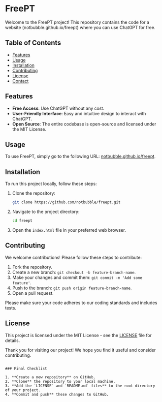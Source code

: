 # FreePT

Welcome to the FreePT project! This repository contains the code for a website (notbubble.github.io/freept) where you can use ChatGPT for free.

## Table of Contents

- [Features](#features)
- [Usage](#usage)
- [Installation](#installation)
- [Contributing](#contributing)
- [License](#license)
- [Contact](#contact)

## Features

- **Free Access**: Use ChatGPT without any cost.
- **User-Friendly Interface**: Easy and intuitive design to interact with ChatGPT.
- **Open Source**: The entire codebase is open-source and licensed under the MIT License.

## Usage

To use FreePT, simply go to the following URL: [notbubble.github.io/freept](https://notbubble.github.io/freept).

## Installation

To run this project locally, follow these steps:

1. Clone the repository:
    ```bash
    git clone https://github.com/notbubble/freept.git
    ```

2. Navigate to the project directory:
    ```bash
    cd freept
    ```

3. Open the `index.html` file in your preferred web browser.

## Contributing

We welcome contributions! Please follow these steps to contribute:

1. Fork the repository.
2. Create a new branch: `git checkout -b feature-branch-name`.
3. Make your changes and commit them: `git commit -m 'Add some feature'`.
4. Push to the branch: `git push origin feature-branch-name`.
5. Open a pull request.

Please make sure your code adheres to our coding standards and includes tests.

## License

This project is licensed under the MIT License - see the [LICENSE](LICENSE) file for details.

Thank you for visiting our project! We hope you find it useful and consider contributing.
```

### Final Checklist

1. **Create a new repository** on GitHub.
2. **Clone** the repository to your local machine.
3. **Add the `LICENSE` and `README.md` files** to the root directory of your project.
4. **Commit and push** these changes to GitHub.
